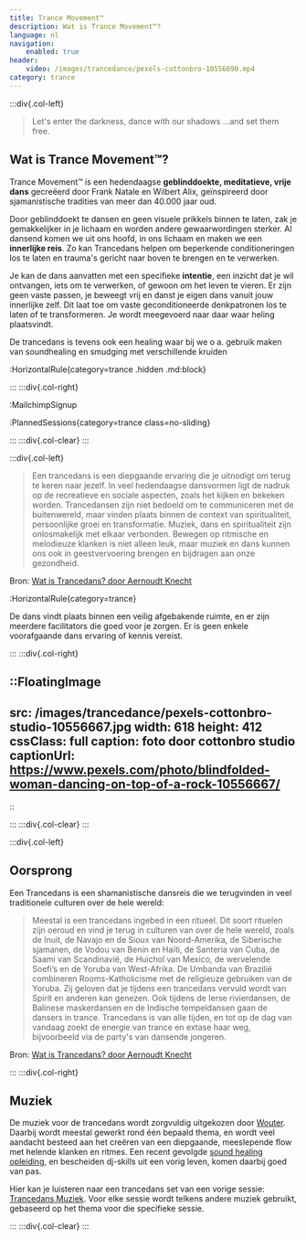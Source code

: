 ```yaml
---
title: Trance Movement™
description: Wat is Trance Movement™?
language: nl
navigation:
    enabled: true
header:
    video: /images/trancedance/pexels-cottonbro-10556690.mp4
category: trance
---
```


:::div{.col-left}

> Let's enter the darkness, dance with our shadows ...and set them free.

## Wat is Trance Movement™?

Trance Movement™ is een hedendaagse **geblinddoekte, meditatieve, vrije dans** gecreëerd door Frank Natale en Wilbert Alix, geïnspireerd door sjamanistische tradities van meer dan 40.000 jaar oud.

Door geblinddoekt te dansen en geen visuele prikkels binnen te laten, zak je gemakkelijker in je lichaam en worden andere gewaarwordingen sterker. 
Al dansend komen we uit ons hoofd, in ons lichaam en maken we een **innerlijke reis**. Zo kan Trancedans helpen om beperkende conditioneringen los te laten en trauma's gericht naar boven te brengen en te verwerken. 

Je kan de dans aanvatten met een specifieke **intentie**, een inzicht dat je wil ontvangen, iets om te verwerken, of gewoon om het leven te vieren.
Er zijn geen vaste passen, je beweegt vrij en danst je eigen dans vanuit jouw innerlijke zelf. 
Dit laat toe om vaste geconditioneerde denkpatronen los te laten of te transformeren.
Je wordt meegevoerd naar daar waar heling plaatsvindt. 

De trancedans is tevens ook een healing waar bij we o a. gebruik maken van soundhealing en smudging met verschillende kruiden


:HorizontalRule{category=trance .hidden .md:block}

:::
:::div{.col-right}

:MailchimpSignup

:PlannedSessions{category=trance class=no-sliding}

:::
:::div{.col-clear}
:::

:::div{.col-left}

> Een trancedans is een diepgaande ervaring die je uitnodigt om terug te keren naar jezelf. In veel hedendaagse dansvormen ligt de nadruk op de recreatieve en sociale aspecten, zoals het kijken en bekeken worden.
Trancedansen zijn niet bedoeld om te communiceren met de buitenwereld, maar vinden plaats binnen de context van spiritualiteit, persoonlijke groei en transformatie. Muziek, dans en spiritualiteit zijn onlosmakelijk met elkaar verbonden.
Bewegen op ritmische en melodieuze klanken is niet alleen leuk, maar muziek en dans kunnen ons ook in geestvervoering brengen en bijdragen aan onze gezondheid.

Bron: [Wat is Trancedans? door Aernoudt Knecht](https://www.trancedans.net/trancedans-en-muziek/index.html)

:HorizontalRule{category=trance}

De dans vindt plaats binnen een veilig afgebakende ruimte, en er zijn meerdere facilitators die goed voor je zorgen.
Er is geen enkele voorafgaande dans ervaring of kennis vereist.

:::
:::div{.col-right}

::FloatingImage
---
src: /images/trancedance/pexels-cottonbro-studio-10556667.jpg
width: 618
height: 412
cssClass: full
caption: foto door cottonbro studio
captionUrl: https://www.pexels.com/photo/blindfolded-woman-dancing-on-top-of-a-rock-10556667/
---
::

:::
:::div{.col-clear}
:::

:::div{.col-left}

## Oorsprong

Een Trancedans is een shamanistische dansreis die we terugvinden in veel traditionele culturen over de hele wereld:
> Meestal is een trancedans ingebed in een ritueel. Dit soort rituelen zijn oeroud en vind je terug in culturen van over de hele wereld, zoals de Inuit, de Navajo en de Sioux van Noord-Amerika, de Siberische sjamanen, de Vodou van Benin en Haïti, de Santeria van Cuba, de Saami van Scandinavië, de Huichol van Mexico, de wervelende Soefi’s en de Yoruba van West-Afrika. De Umbanda van Brazilië combineren Rooms-Katholicisme met de religieuze gebruiken van de Yoruba. Zij geloven dat je tijdens een trancedans vervuld wordt van Spirit en anderen kan genezen. 
Ook tijdens de Ierse rivierdansen, de Balinese maskerdansen en de Indische tempeldansen gaan de dansers in trance. Trancedans is van alle tijden, en tot op de dag van vandaag zoekt de energie van trance en extase haar weg, bijvoorbeeld via de party's van dansende jongeren.

Bron: [Wat is Trancedans? door Aernoudt Knecht](https://www.trancedans.net/trancedans-en-muziek/index.html)

:::
:::div{.col-right}

## Muziek

De muziek voor de trancedans wordt zorgvuldig uitgekozen door [Wouter](/about). Daarbij wordt meestal gewerkt rond één bepaald thema, en wordt veel aandacht besteed aan het creëren van een diepgaande, meeslepende flow met helende klanken en ritmes.
Een recent gevolgde [sound healing opleiding](https://www.akasharetreatcenter.com/soundhealing-training), en bescheiden dj-skills uit een vorig leven, komen daarbij goed van pas.

Hier kan je luisteren naar een trancedans set van een vorige sessie: [Trancedans Muziek](/news/trancedancemusic).
Voor elke sessie wordt telkens andere muziek gebruikt, gebaseerd op het thema voor die specifieke sessie.

:::
:::div{.col-clear}
:::
